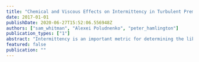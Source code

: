 ```yaml
---
title: "Chemical and Viscous Effects on Intermittency in Turbulent Premixed Reacting Flows"
date: 2017-01-01
publishDate: 2020-06-27T15:52:06.556948Z
authors: ["sam_whitman", "Alexei Poludnenko", "peter_hamlington"]
publication_types: ["1"]
abstract: "Intermittency is an important metric for determining the likelihood of extreme values of ﬂuctuating quantities such as temperature gradients and vorticity in premixed turbulent ﬂames. Such extreme values can lead to ﬂow-altering events including extinction, auto- and re-ignition, and deﬂagration to detonation transition. In this study, we use a conditional probability density function (PDF) approach to analyze intermittency of enstrophy (i.e., vorticity magnitude) and temperature gradient magnitude ﬁelds. The analysis is based on data from direct numerical simulations (DNS) of stoichiometric premixed hydrogen-air ﬂames in unconﬁned domains. The DNS are performed for a range of scenarios, including both single- and multi-step chemistry models, temperature-dependent and constant viscosities, different turbulence intensities, and two different resolutions. In each case, conditional PDFs are generated using a temperature-based progress variable in order to characterize intermittency at different locations within the ﬂame. We show that intermittency in the scalar gradient magnitude is most strongly inﬂuenced by the turbulence intensity and the choice of chemistry model, while enstrophy intermittency is most strongly dependent on intensity and temperature dependence of the viscosity, with little dependence on chemistry."
featured: false
publication: ""
---
```


